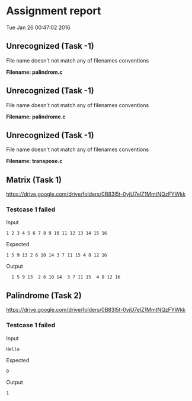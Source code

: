 # Assignment report
Tue Jan 26 00:47:02 2016
## Unrecognized (Task -1)
File name doesn't not match any of filenames conventions

**Filename: palindrom.c**
## Unrecognized (Task -1)
File name doesn't not match any of filenames conventions

**Filename: palindrome.c**
## Unrecognized (Task -1)
File name doesn't not match any of filenames conventions

**Filename: transpose.c**
## Matrix (Task 1)
https://drive.google.com/drive/folders/0B83l5t-0yjU7elZ1MmtNQzFYWkk

### Testcase 1 failed
Input
```
1 2 3 4 5 6 7 8 9 10 11 12 13 14 15 16
```


Expected
```
1 5 9 13 2 6 10 14 3 7 11 15 4 8 12 16
```


Output
```
  1 5 9 13  2 6 10 14  3 7 11 15  4 8 12 16
```

## Palindrome (Task 2)
https://drive.google.com/drive/folders/0B83l5t-0yjU7elZ1MmtNQzFYWkk

### Testcase 1 failed
Input
```
Hello
```


Expected
```
0
```


Output
```
1
```

